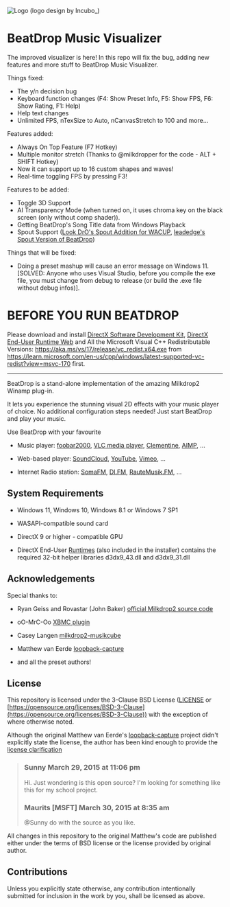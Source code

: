 ![Logo](https://github.com/OfficialIncubo/The-Improved-and-Modified-Version-of-BeatDrop-Music-Visualizer/raw/master/Logos/BeatDrop%20New%20Logo%20GitGub%20ver.png) (logo design by Incubo_)

# BeatDrop Music Visualizer

The improved visualizer is here!
In this repo will fix the bug, adding new features and more stuff to BeatDrop Music Visualizer.

Things fixed:
* The y/n decision bug
* Keyboard function changes (F4: Show Preset Info, F5: Show FPS, F6: Show Rating, F1: Help)
* Help text changes
* Unlimited FPS, nTexSize to Auto, nCanvasStretch to 100 and more...

Features added:
* Always On Top Feature (F7 Hotkey)
* Multiple monitor stretch (Thanks to @milkdropper for the code - ALT + SHIFT Hotkey) 
* Now it can support up to 16 custom shapes and waves!
* Real-time toggling FPS by pressing F3!

Features to be added:
* Toggle 3D Support
* AI Transparency Mode (when turned on, it uses chroma key on the black screen (only without comp shader)).
* Getting BeatDrop's Song Title data from Windows Playback
* Spout Support ([Look DrO's Spout Addition for WACUP](https://github.com/WACUP/vis_milk2/commit/8bc232a670442c79713a15881504bf2813ef8554), [leadedge's Spout Version of BeatDrop](https://github.com/leadedge/BeatDrop))

Things that will be fixed:
* Doing a preset mashup will cause an error message on Windows 11. [SOLVED: Anyone who uses Visual Studio, before you compile the exe file, you must change from debug to release (or build the .exe file without debug infos)].

# BEFORE YOU RUN BEATDROP

Please download and install [DirectX Software Development Kit](https://www.microsoft.com/en-us/download/details.aspx?id=6812), [DirectX End-User Runtime Web](https://www.microsoft.com/en-us/download/details.aspx?id=35) and All the Microsoft Visual C++ Redistributable Versions: https://aka.ms/vs/17/release/vc_redist.x64.exe from https://learn.microsoft.com/en-us/cpp/windows/latest-supported-vc-redist?view=msvc-170 first.

---------------------------------------------------------------------------------------------------------------------------------------------

BeatDrop is a stand-alone implementation of the amazing Milkdrop2 Winamp plug-in.

It lets you experience the stunning visual 2D effects with your music player of choice. No additional configuration steps needed! Just start BeatDrop and play your music.

Use BeatDrop with your favourite

* Music player:
  [foobar2000](https://www.foobar2000.org/),
  [VLC media player](https://www.videolan.org/vlc/index.html),
  [Clementine](https://www.clementine-player.org/),
  [AIMP](https://www.aimp.ru/),
  ...

* Web-based player:
  [SoundCloud](https://soundcloud.com/),
  [YouTube](https://www.youtube.com/),
  [Vimeo](https://vimeo.com/),
  ...

* Internet Radio station:
  [SomaFM](https://somafm.com/),
  [DI.FM](https://www.di.fm/),
  [RauteMusik.FM](https://www.rm.fm/),
  ...

## System Requirements
* Windows 11, Windows 10, Windows 8.1 or Windows 7 SP1

* WASAPI-compatible sound card

* DirectX 9 or higher - compatible GPU

* DirectX End-User [Runtimes](https://www.microsoft.com/en-us/download/details.aspx?id=8109) (also included in the installer) contains the required 32-bit helper libraries d3dx9_43.dll and d3dx9_31.dll

## Acknowledgements
Special thanks to:

* Ryan Geiss and Rovastar (John Baker) [official Milkdrop2 source code](https://sourceforge.net/projects/milkdrop2/)

* oO-MrC-Oo [XBMC plugin](https://github.com/oO-MrC-Oo/Milkdrop2-XBMC)

* Casey Langen [milkdrop2-musikcube](https://github.com/clangen/milkdrop2-musikcube)

* Matthew van Eerde [loopback-capture](https://github.com/mvaneerde/blog)

* and all the preset authors!

## License

[license]: #license

This repository is licensed under the 3-Clause BSD License ([LICENSE](LICENSE) or [https://opensource.org/licenses/BSD-3-Clause](https://opensource.org/licenses/BSD-3-Clause)) with the exception of where otherwise noted.

Although the original Matthew van Eerde's [loopback-capture](https://github.com/mvaneerde/blog) project didn't explicitly state the license, the author has been kind enough to provide the [license clarification](
https://blogs.msdn.microsoft.com/matthew_van_eerde/2014/11/05/draining-the-wasapi-capture-buffer-fully/)

> ### Sunny March 29, 2015 at 11:06 pm
> Hi. Just wondering is this open source? I'm looking for something like this for my school project.
>
> ### Maurits [MSFT] March 30, 2015 at 8:35 am
> @Sunny do with the source as you like.

All changes in this repository to the original Matthew's code are published either under the terms of BSD license or the license provided by original author.

## Contributions

Unless you explicitly state otherwise, any contribution intentionally submitted for inclusion in the work by you, shall be licensed as above.
